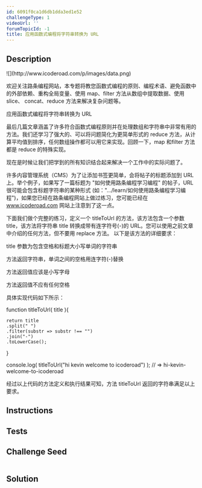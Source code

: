 ```yaml
---
id: 6091f0ca1d6db1dda3ed1e52
challengeType: 1
videoUrl: ''
forumTopicId: -1
title: 应用函数式编程将字符串转换为 URL
---
```


## Description
<section id='description'>
![](http://www.icoderoad.com/p/images/data.png)

欢迎关注路条编程网站，本专题将教您函数式编程的原则、编程术语、避免函数中的外部依赖、重构全局变量、使用 map、filter 方法从数组中提取数据、使用 slice、 concat、reduce 方法来解决复杂问题等。

应用函数式编程将字符串转换为 URL

最后几篇文章涵盖了许多符合函数式编程原则并在处理数组和字符串中非常有用的方法。我们还学习了强大的、可以将问题简化为更简单形式的 reduce 方法，从计算平均值到排序，任何数组操作都可以用它来实现。回顾一下，map 和filter 方法都是 reduce 的特殊实现。

现在是时候让我们把学到的所有知识结合起来解决一个工作中的实际问题了。

许多内容管理系统（CMS）为了让添加书签更简单，会将帖子的标题添加到 URL 上。举个例子，如果写了一篇标题为 "如何使用路条编程学习编程" 的帖子，URL 很可能会包含标题字符串的某种形式 (如：".../learn/如何使用路条编程学习编程")，如果您已经在路条编程网站上做过练习，您可能已经在 www.icoderoad.com 网站上注意到了这一点。

下面我们做个完整的练习，定义一个 titleToUrl 的方法，该方法包含一个参数 title，该方法将字符串 title 转换成带有连字符号(-)的 URL。您可以使用之前文章中介绍的任何方法，但不要用 replace 方法。
以下是该方法的详细要求：

title 参数为包含空格和标题大小写单词的字符串

方法返回字符串，单词之间的空格用连字符(-)替换

方法返回值应该是小写字母

方法返回值不应有任何空格

具体实现代码如下所示：

function titleToUrl( title ){
	
	return title
    .split(" ")
    .filter(substr => substr !== "")
    .join("-")
    .toLowerCase();

}

console.log( titleToUrl("hi kevin welcome to icoderoad") );
// => hi-kevin-welcome-to-icoderoad

经过以上代码的方法定义和执行结果可知，方法 titleToUrl 返回的字符串满足以上要求。
</section>

## Instructions
<section id='instructions'>

</section>

## Tests
<section id='tests'>

</section>

## Challenge Seed
<section id='challengeSeed'>

<div id='js-seed'>

```js

```

</div>



</section>

## Solution
<section id='solution'>


</section>

